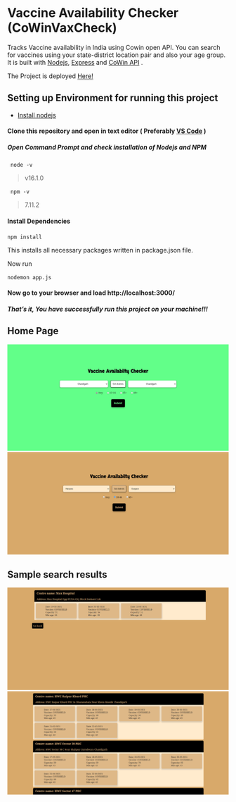 # Vaccine Availability Checker (CoWinVaxCheck)


Tracks Vaccine availability in India using Cowin open API.
You can search for vaccines using your state-district location pair and also your age group.
   It is built with [Nodejs](https://nodejs.org/), [Express](https://expressjs.com/) and [CoWin API](https://apisetu.gov.in/public/marketplace/api/cowin#/Appointment%20Availability%20APIs/calendarByDistrict) .

The Project is deployed [Here!](https://cowinvaxcheck.herokuapp.com/)


## Setting up Environment for running this project
  * [Install nodejs](https://nodejs.org/en/download/package-manager/#windows)
 


#### Clone this repository and open in text editor ( Preferably [VS Code](https://code.visualstudio.com/) )
 
 ##### Open Command Prompt and check installation of Nodejs and NPM

     node -v
 
>v16.1.0


     npm -v

>7.11.2

  #### Install Dependencies 
    npm install
This installs all necessary packages written in package.json file.

Now run

    nodemon app.js

 #### Now go to your browser and load http://localhost:3000/ 
 ##### That’s it, You have successfully run this project on your machine!!!
 
 ## Home Page 
 ![home page-1](https://github.com/HarshitRana/CowinVaxCheck/blob/deploy-test/img/home.jpg)
 ![home page-2](https://github.com/yashguptaji/CoWin/blob/main/uploads/2.png)



 ## Sample search results
 ![login](https://github.com/yashguptaji/CoWin/blob/main/uploads/3.png)
 ![sign up](https://github.com/yashguptaji/CoWin/blob/main/uploads/4.png)



